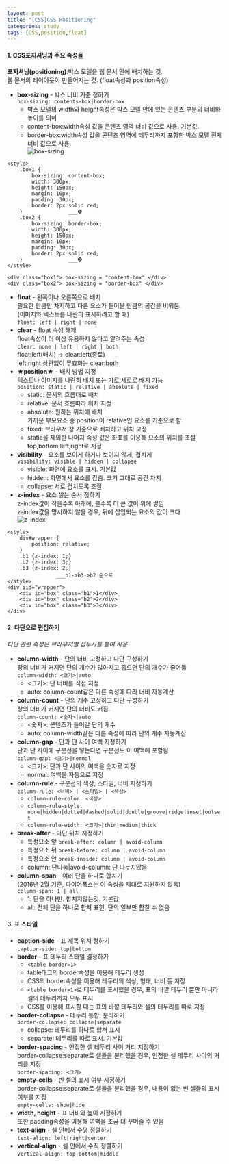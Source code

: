 ```yaml
---
layout: post
title: "[CSS]CSS Positioning"
categories: study
tags: [CSS,position,float]
---
```

#### 1. CSS포지셔닝과 주요 속성들
**포지셔닝(positioning)**:박스 모델을 웹 문서 안에 배치하는 것. <br>
웹 문서의 레이아웃이 만들어지는 것. (float속성과 position속성)
* **box-sizing** - 박스 너비 기준 정하기<br>
`box-sizing: contents-box|border-box`
	* 박스 모델의 width와 height속성은 박스 모델 안에 있는 콘텐츠 부분의 너비와 높이를 의미
	* content-box:width속성 값을 콘텐츠 영역 너비 값으로 사용. 기본값.
	* border-box:width속성 값을 콘텐츠 영역에 테두리까지 포함한 박스 모델 전체 너비 값으로 사용.<br>
![box-sizing](https://ykm1.github.io/images/box-sizing.png)

~~~
<style>
	.box1 {
		box-sizing: content-box;
		width: 300px;
		height: 150px;
		margin: 10px;
		padding: 30px;
		border: 2px solid red;
	}				___❶
	.box2 {
		box-sizing: border-box;
		width: 300px;
		height: 150px;
		margin: 10px;
		padding: 30px;
		border: 2px solid red;
	}				___❷
</style>

<div class="box1"> box-sizing = "content-box" </div>
<div class="box2"> box-sizing = "border-box" </div>
~~~

* **float** - 왼쪽이나 오른쪽으로 배치<br>
필요한 만큼만 차지하고 다른 요소가 들어올 만큼의 공간을 비워둠.<br>
(이미지와 텍스트를 나란히 표시하려고 할 때)<br>
`float: left | right | none`
* **clear** - float 속성 해제<br>
float속성이 더 이상 유용하지 않다고 알려주는 속성<br>
`clear: none | left | right | both`<br>
float:left(배치) -> clear:left(종료)<br>
left,right 상관없이 무효화는 clear:both
* **★position★** - 배치 방법  지정<br>
텍스트나 이미지를 나란히 배치 또는 가로,세로로 배치 가능<br>
`position: static | relative | absolute | fixed`
	* static: 문서의 흐름대로 배치
	* relative: 문서 흐름따라 위치 지정
	* absolute: 원하는 위치에 배치<br>
	가까운 부모요소 중 position이 relative인 요소를 기준으로 함
	* fixed: 브라우저 창 기준으로 배치하고 위치 고정
	* static을 제외한 나머지 속성 값은 좌표를 이용해 요소의 위치를 조절<br>  	top,bottom,left,right로 지정
* **visibility** - 요소를 보이게 하거나 보이지 않게, 겹치게<br>
`visibility: visible | hidden | collapse`
	* visible: 화면에 요소를 표시. 기본값
	* hidden: 화면에서 요소를 감춤. 크기 그대로 공간 차지
	* collapse: 서로 겹치도록 조절
* **z-index** - 요소 쌓는 순서 정하기<br>
z-index값이 작을수록 아래에, 클수록 더 큰 값이 위에 쌓임<br>
z-index값을 명시하지 않을 경우, 뒤에 삽입되는 요소의 값이 크다<br>
![z-index](https://ykm1.github.io/images/z-index.png)

~~~
<style>
	div#wrapper { 
		position: relative;
	}
	.b1 {z-index: 1;}
	.b2 {z-index: 3;}
	.b3 {z-index: 2;}
				___b1->b3->b2 순으로
</style>
<div iid="wrapper">
	<div id="box" class="b1">1</div>
	<div id="box" class="b2">2</div>
	<div id="box" class="b3">3</div>
</div>
~~~

#### 2. 다단으로 편집하기<br>
_다단 관련 속성은 브라우저별 접두사를 붙여 사용_

* **column-width** - 단의 너비 고정하고 다단 구성하기<br>
창의 너비가 커지면 단의 개수가 많아지고 좁으면 단의 개수가 줄어듦<br>
`column-width: <크기>|auto`<br>
	* <크기>: 단 너비를 직접 지정
	* auto: column-count같은 다른 속성에 따라 너비 자동계산
* **column-count** - 단의 개수 고정하고 다단 구성하기<br>
창의 너비가 커지면 단의 너비도 커짐.<br>
`column-count: <숫자>|auto`<br>
	* <숫자>: 콘텐츠가 들어갈 단의 개수
	* auto: column-width같은 다른 속성에 따라 단의 개수 자동계산
* **column-gap** - 단과 단 사이 여백 지정하기<br>
단과 단 사이에 구분선을 넣는다면 구분선도 이 여백에 포함됨<br>
`column-gap: <크기>|normal`<br>
	* <크기>: 단과 단 사이의 여백을 숫자로 지정
	* normal: 여백을 자동으로 지정
* **column-rule** - 구분선의 색상, 스타일, 너비 지정하기<br>
`column-rule: <너비> | <스타일> | <색상>`<br>
	* `column-rule-color: <색상>`
	* `column-rule-style: none|hidden|dotted|dashed|solid|double|groove|ridge|inset|outset`
	* `column-rule-width: <크기>|thin|medium|thick`
* **break-after** - 다단 위치 지정하기<br>
	* 특정요소 앞 `break-after: column | avoid-column`
	* 특정요소 뒤 `break-before: column | avoid-column`
	* 특정요소 안 `break-inside: column | avoid-column`
	* column: 단나눔|avoid-column: 단 나누지않음
* **column-span** - 여러 단을 하나로 합치기<br>
(2016년 2월 기준, 파이어폭스는 이 속성을 제대로 지원하지 않음)<br>
`column-span: 1 | all`<br>
	* 1: 단을 하나만. 합치지않는것. 기본값
	* all: 전체 단을 하나로 합쳐 표현. 단의 일부만 합칠 수 없음

#### 3. 표 스타일
* **caption-side** - 표 제목 위치 정하기<br>
`caption-side: top|bottom`<br>
* **border** - 표 테두리 스타일 결정하기<br>
	* `<table border=1>`
	* table태그의 border속성을 이용해 테두리 생성
	* CSS의 border속성을 이용해 테두리의 색상, 형태, 너비 등 지정
	* `<table border=1>`로 테두리를 표시했을 경우, 표의 바깥 테두리 뿐만 아니라 셀의 테두리까지 모두 표시
	* CSS를 이용해 표시할 때는 표의 바깥 테두리와 셀의 테두리를 따로 지정
* **border-collapse** - 테두리 통합, 분리하기<br>
`border-collapse: collapse|separate`<br>
	* collapse: 테두리를 하나로 합쳐 표시
	* separate: 테두리를 따로 표시. 기본값
* **border-spacing** - 인접한 셀 테두리 사이 거리 지정하기<br>
border-collapse:separate로 셀들을 분리했을 경우, 인접한 셀 테두리 사이의 거리를 지정<br>
`border-spacing: <크기>`
* **empty-cells** - 빈 셀의 표시 여부 지정하기<br>
border-collapse:separate로 셀들을 분리했을 경우, 내용이 없는 빈 셀들의 표시 여부를 지정<br>
`empty-cells: show|hide`
* **width, height** - 표 너비와 높이 지정하기<br>
또한 padding속성을 이용해 여백을 조금 더 꾸며줄 수 있음
* **text-align** - 셀 안에서 수평 정렬하기<br>
`text-align: left|right|center`
* **vertical-align** - 셀 안에서 수직 정렬하기<br>
`vertical-align: top|bottom|middle`



